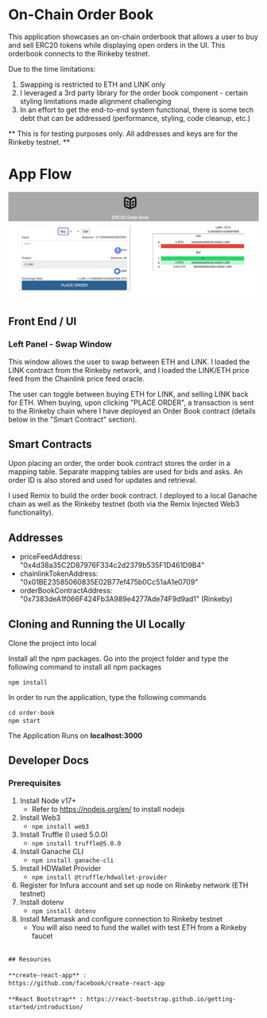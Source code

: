 # On-Chain Order Book

This application showcases an on-chain orderbook that allows a user to buy and sell ERC20 tokens while displaying open orders in the UI. This orderbook connects to the Rinkeby testnet.

Due to the time limitations:

1. Swapping is restricted to ETH and LINK only
2. I leveraged a 3rd party library for the order book component - certain styling limitations made alignment challenging
3. In an effort to get the end-to-end system functional, there is some tech debt that can be addressed (performance, styling, code cleanup, etc.)

** This is for testing purposes only. All addresses and keys are for the Rinkeby testnet. **

# App Flow

![Screenshot](orderbook-screenshot.png)

## Front End / UI

### Left Panel - Swap Window

This window allows the user to swap between ETH and LINK. I loaded the LINK contract from the Rinkeby network, and I loaded the LINK/ETH price feed from the Chainlink price feed oracle.

The user can toggle between buying ETH for LINK, and selling LINK back for ETH. When buying, upon clicking "PLACE ORDER", a transaction is sent to the Rinkeby chain where I have deployed an Order Book contract (details below in the "Smart Contract" section).

## Smart Contracts

Upon placing an order, the order book contract stores the order in a mapping table. Separate mapping tables are used for bids and asks. An order ID is also stored and used for updates and retrieval.

I used Remix to build the order book contract. I deployed to a local Ganache chain as well as the Rinkeby testnet (both via the Remix Injected Web3 functionality).

## Addresses

- priceFeedAddress: "0x4d38a35C2D87976F334c2d2379b535F1D461D9B4"
- chainlinkTokenAddress: "0x01BE23585060835E02B77ef475b0Cc51aA1e0709"
- orderBookContractAddress: "0x7383deA1f066F424Fb3A989e4277Ade74F9d9ad1" (Rinkeby)

## Cloning and Running the UI Locally

Clone the project into local

Install all the npm packages. Go into the project folder and type the following command to install all npm packages

```
npm install
```

In order to run the application, type the following commands

```
cd order-book
npm start
```

The Application Runs on **localhost:3000**

## Developer Docs

### Prerequisites

1. Install Node v17+
   - Refer to https://nodejs.org/en/ to install nodejs
2. Install Web3
   - `npm install web3`
3. Install Truffle (I used 5.0.0)
   - `npm install truffle@5.0.0`
4. Install Ganache CLI
   - `npm install ganache-cli`
5. Install HDWallet Provider
   - `npm install @truffle/hdwallet-provider`
6. Register for Infura account and set up node on Rinkeby network (ETH testnet)
7. Install dotenv
   - `npm install dotenv`
8. Install Metamask and configure connection to Rinkeby testnet
   - You will also need to fund the wallet with test ETH from a Rinkeby faucet

```

## Resources

**create-react-app** :
https://github.com/facebook/create-react-app

**React Bootstrap** : https://react-bootstrap.github.io/getting-started/introduction/
```

